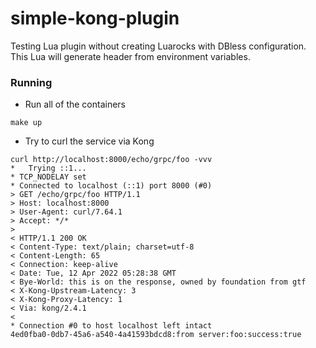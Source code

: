 # simple-kong-plugin
Testing Lua plugin without creating Luarocks with DBless configuration. This Lua will generate header from environment variables.


### Running
- Run all of the containers
```
make up
```

- Try to curl the service via Kong
```
curl http://localhost:8000/echo/grpc/foo -vvv
*   Trying ::1...
* TCP_NODELAY set
* Connected to localhost (::1) port 8000 (#0)
> GET /echo/grpc/foo HTTP/1.1
> Host: localhost:8000
> User-Agent: curl/7.64.1
> Accept: */*
> 
< HTTP/1.1 200 OK
< Content-Type: text/plain; charset=utf-8
< Content-Length: 65
< Connection: keep-alive
< Date: Tue, 12 Apr 2022 05:28:38 GMT
< Bye-World: this is on the response, owned by foundation from gtf
< X-Kong-Upstream-Latency: 3
< X-Kong-Proxy-Latency: 1
< Via: kong/2.4.1
< 
* Connection #0 to host localhost left intact
4ed0fba0-0db7-45a6-a540-4a41593bdcd8:from server:foo:success:true
```
